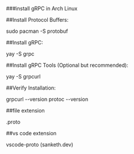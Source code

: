 
###install gRPC in Arch Linux

##Install Protocol Buffers:

sudo pacman -S protobuf

##Install gRPC:

yay -S grpc

##Install gRPC Tools (Optional but recommended):

yay -S grpcurl

##Verify Installation:

grpcurl --version
protoc --version

##file extension

.proto

##vs code extension 

vscode-proto (sanketh.dev)
